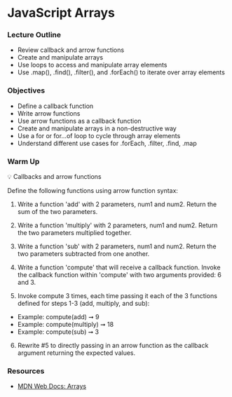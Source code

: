 # JavaScript Arrays

### Lecture Outline

- Review callback and arrow functions
- Create and manipulate arrays
- Use loops to access and manipulate array elements
- Use .map(), .find(), .filter(), and .forEach() to iterate over array elements

### Objectives

- Define a callback function
- Write arrow functions
- Use arrow functions as a callback function
- Create and manipulate arrays in a non-destructive way
- Use a for or for...of loop to cycle through array elements
- Understand different use cases for .forEach, .filter, .find, .map

### Warm Up

💡 Callbacks and arrow functions

Define the following functions using arrow function syntax:

1. Write a function 'add' with 2 parameters, num1 and num2. Return the sum of the two parameters. 

2. Write a function 'multiply' with 2 parameters, num1 and num2. Return the two parameters multiplied together. 

3. Write a function 'sub' with 2 parameters, num1 and num2. Return the two parameters subtracted from one another.

4. Write a function 'compute' that will receive a callback function. Invoke the callback function within 'compute' with two arguments provided: 6 and 3.

5. Invoke compute 3 times, each time passing it each of the 3 functions defined for steps 1-3 (add, multiply, and sub): 

  - Example: compute(add) ➞ 9 
  - Example: compute(multiply) ➞ 18
  - Example: compute(sub) ➞ 3

6. Rewrite #5 to directly passing in an arrow function as the callback argument returning the expected values.

### Resources

- [MDN Web Docs: Arrays](https://developer.mozilla.org/en-US/docs/Web/JavaScript/Reference/Global_Objects/Array)



